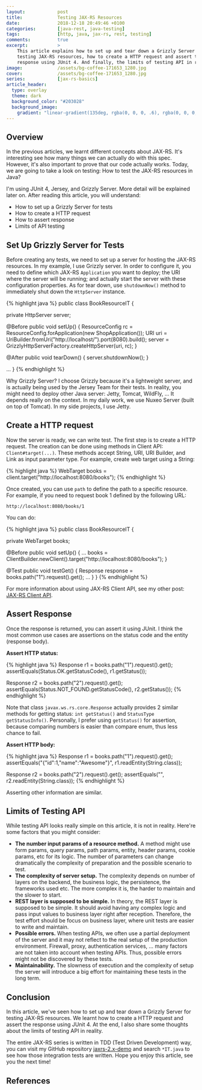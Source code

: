 ```yaml
---
layout:            post
title:             Testing JAX-RS Resources
date:              2018-12-18 20:49:46 +0100
categories:        [java-rest, java-testing]
tags:              [http, java, jax-rs, rest, testing]
comments:          true
excerpt:           >
    This article explains how to set up and tear down a Grizzly Server for
    testing JAX-RS resources, how to create a HTTP request and assert the
    response using JUnit 4. And finally, the limits of testing API in reality.
image:             /assets/bg-coffee-171653_1280.jpg
cover:             /assets/bg-coffee-171653_1280.jpg
series:            [jax-rs-basics]
article_header:
  type: overlay
  theme: dark
  background_color: "#203028"
  background_image:
    gradient: "linear-gradient(135deg, rgba(0, 0, 0, .6), rgba(0, 0, 0, .4))"
---
```


## Overview

In the previous articles, we learnt different concepts about JAX-RS. It's
interesting see how many things we can actually do with this spec. However,
it's also important to prove that our code actually works. Today, we are going
to take a look on testing: How to test the JAX-RS resources in Java?

I'm using JUnit 4, Jersey, and Grizzly Server. More detail will be explained
later on. After reading this article, you will understand:

- How to set up a Grizzly Server for tests
- How to create a HTTP request
- How to assert response
- Limits of API testing

## Set Up Grizzly Server for Tests

Before creating any tests, we need to set up a server for hosting the JAX-RS
resources. In my example, I use Grizzly server. In order to configure it, you
need to define which JAX-RS `Application` you want to deploy; the URI where the
server will be running; and actually start the server with these configuration
properties. As for tear down, use `shutdownNow()` method to immediately shut
down the `HttpServer` instance.

{% highlight java %}
public class BookResourceIT {

  private HttpServer server;

  @Before
  public void setUp() {
    ResourceConfig rc = ResourceConfig.forApplication(new ShopApplication());
    URI uri = UriBuilder.fromUri("http://localhost/").port(8080).build();
    server = GrizzlyHttpServerFactory.createHttpServer(uri, rc);
  }

  @After
  public void tearDown() {
    server.shutdownNow();
  }

  ...
}
{% endhighlight %}

Why Grizzly Server? I choose Grizzly because it's a lightweight server, and is
actually being used by the Jersey Team for their tests. In reality, you might
need to deploy other Java server: Jetty, Tomcat, WildFly, ... It depends really
on the context. In my daily work, we use Nuxeo Server (built on top of Tomcat).
In my side projects, I use Jetty.

## Create a HTTP request

Now the server is ready, we can write test. The first step is to create a HTTP
request. The creation can be done using methods in Client API:
`Client#target(...)`. These methods accept String, URI, URI Builder, and Link
as input parameter type. For example, create web target using a String:

{% highlight java %}
WebTarget books = client.target("http://localhost:8080/books");
{% endhighlight %}

Once created, you can use `path` to define the path to a specific resource. For
example, if you need to request book 1 defined by the following URL:

    http://localhost:8080/books/1

You can do:

{% highlight java %}
public class BookResourceIT {

  private WebTarget books;

  @Before
  public void setUp() {
    ...
    books = ClientBuilder.newClient().target("http://localhost:8080/books");
  }

  @Test
  public void testGet() {
    Response response = books.path("1").request().get();
    ...
  }
}
{% endhighlight %}

For more information about using JAX-RS Client API, see my other post: [JAX-RS
Client API][1].

## Assert Response

Once the response is returned, you can assert it using JUnit. I think the most
common use cases are assertions on the status code and the entity
(response body).

**Assert HTTP status:**

{% highlight java %}
Response r1 = books.path("1").request().get();
assertEquals(Status.OK.getStatusCode(), r1.getStatus());

Response r2 = books.path("2").request().get();
assertEquals(Status.NOT_FOUND.getStatusCode(), r2.getStatus());
{% endhighlight %}

Note that class `javax.ws.rs.core.Response` actually provides 2 similar methods
for getting status: `int getStatus()` and `StatusType getStatusInfo()`.
Personally, I prefer using `getStatus()` for assertion, because comparing
numbers is easier than compare enum, thus less chance to fail.

**Assert HTTP body:**

{% highlight java %}
Response r1 = books.path("1").request().get();
assertEquals("{\"id\":1,\"name\":\"Awesome\"}", r1.readEntity(String.class));

Response r2 = books.path("2").request().get();
assertEquals("", r2.readEntity(String.class));
{% endhighlight %}

Asserting other information are similar.

## Limits of Testing API

While testing API looks really simple on this article, it is not in reality.
Here're some factors that you might consider:

- **The number input params of a resource method.** A method might use form
  params, query params, path params, entity, header params,
  cookie params, etc for its logic. The number of parameters can change
  dramatically the complexity of preparation and the possible scenario to test.
- **The complexity of server setup.** The complexity depends on number of layers
  on the backend, the business logic, the persistence, the frameworks used etc.
  The more complex it is, the harder to maintain and the slower to start.
- **REST layer is supposed to be simple.** In theory, the REST layer
  is supposed to be simple. It should avoid having any complex logic and
  pass input values to business layer right after reception. Therefore, the test
  effort should be focus on business layer, where unit tests are easier
  to write and maintain.
- **Possible errors.** When testing APIs, we often use a partial deployment of
  the server and it may not reflect to the real setup of the production
  environment. Firewall, proxy, authentication services, ... many factors are
  not taken into account when testing APIs. Thus, possible errors might not be
  discovered by these tests.
- **Maintainability.** The slowness of execution and the complexity of setup the
  server will introduce a big effort for maintaining these tests in the long
  term.

## Conclusion

In this article, we've seen how to set up and tear down a Grizzly Server for
testing JAX-RS resources. We learnt how to create a HTTP request and assert the
response using JUnit 4. At the end, I also share some thoughts about the limits
of testing API in reality.

The entire JAX-RS series is written in TDD (Test Driven Development) way, you
can visit my GitHub repository [jaxrs-2.x-demo][2] and search `*IT.java` to see
how those integration tests are written. Hope you enjoy this article, see you
the next time!

## References

[1]: /2018/12/11/jax-rs-client-api/
[2]: https://github.com/mincong-h/jaxrs-2.x-demo
